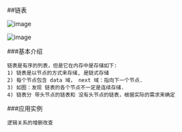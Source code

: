 ##链表

![image](https://github.com/Tandoy/DataStructures-and-Algorithms/blob/master/DataStructures/images/%E9%93%BE%E8%A1%A8/%E9%93%BE%E8%A1%A8.PNG)

![image](https://github.com/Tandoy/DataStructures-and-Algorithms/blob/master/DataStructures/images/%E9%93%BE%E8%A1%A8/%E5%8D%95%E9%93%BE%E8%A1%A8.PNG)

###基本介绍

```text
链表是有序的列表，但是它在内存中是存储如下:
1) 链表是以节点的方式来存储, 是链式存储
2) 每个节点包含 data 域， next 域：指向下一个节点.
3) 如图：发现 链表的各个节点不一定是连续存储.
4) 链表分 带头节点的链表和 没有头节点的链表，根据实际的需求来确定
```
    
###应用实例

```text
逻辑关系的增删改查
```    
    
